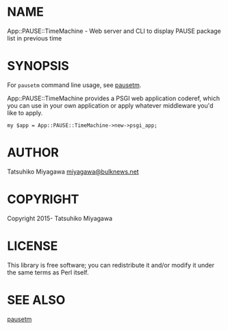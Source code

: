 # NAME

App::PAUSE::TimeMachine - Web server and CLI to display PAUSE package list in previous time

# SYNOPSIS

For `pausetm` command line usage, see [pausetm](https://metacpan.org/pod/pausetm).

App::PAUSE::TimeMachine provides a PSGI web application coderef, which
you can use in your own application or apply whatever middleware you'd
like to apply.

    my $app = App::PAUSE::TimeMachine->new->psgi_app;

# AUTHOR

Tatsuhiko Miyagawa <miyagawa@bulknews.net>

# COPYRIGHT

Copyright 2015- Tatsuhiko Miyagawa

# LICENSE

This library is free software; you can redistribute it and/or modify
it under the same terms as Perl itself.

# SEE ALSO

[pausetm](https://metacpan.org/pod/pausetm)
